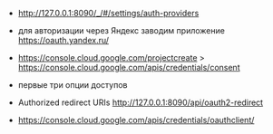 - http://127.0.0.1:8090/_/#/settings/auth-providers

- для авторизации через Яндекс заводим приложение https://oauth.yandex.ru/

- https://console.cloud.google.com/projectcreate > https://console.cloud.google.com/apis/credentials/consent
- первые три опции доступов
- Authorized redirect URIs http://127.0.0.1:8090/api/oauth2-redirect
- https://console.cloud.google.com/apis/credentials/oauthclient/